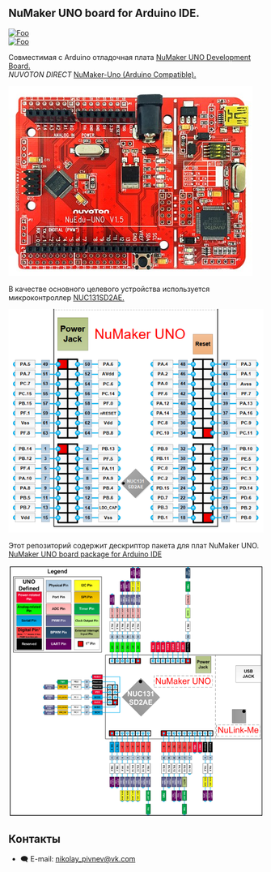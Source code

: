 ## NuMaker UNO board for Arduino IDE.  

[![Foo](https://img.shields.io/badge/ПОДПИСАТЬСЯ-Nuvoton%20Arm%20CortexM0%20MCUs-brightgreen.svg?style=social&logo=vk&color=blue)](https://vk.com/club217558848)  
[![Foo](https://img.shields.io/badge/ПОДПИСАТЬСЯ-Nuvoton%20Programming-brightgreen.svg?style=social&logo=telegram&color=blue)](https://t.me/nuvoton_programming)  

Cовместимая с Arduino отладочная плата [NuMaker UNO Development Board.](https://www.nuvoton.com/products/iot-solution/arduino-compatible-platform/numaker-uno/)  
*NUVOTON DIRECT* [NuMaker-Uno (Arduino Compatible).](https://direct.nuvoton.com/en/numaker-uno)

![alt-текст](https://github.com/ScuratovaAnna/NuMaker-UNO-board-for-Arduino-IDE/blob/master/foto/001.jpg "NuMaker UNO")  

В качестве основного целевого устройства используется микроконтроллер [NUC131SD2AE.](https://www.nuvoton.com/products/microcontrollers/arm-cortex-m0-mcus/nuc131-nuc1311-can-series/nuc131sd2ae/)    

![alt-текст](https://github.com/ScuratovaAnna/NuMaker-UNO-board-for-Arduino-IDE/blob/master/foto/004.jpg "NuMaker UNO NUC131SD2AE Extended Connectors Layout")  

Этот репозиторий содержит дескриптор пакета для плат NuMaker UNO. [NuMaker UNO board package for Arduino IDE](https://github.com/OpenNuvoton/NuMaker_UNO)   

![alt-текст](https://github.com/ScuratovaAnna/NuMaker-UNO-board-for-Arduino-IDE/blob/master/foto/005.jpg "NuMaker UNO Pin Design for Arduino")   

## Контакты  
* :left_speech_bubble: E-mail:  nikolay_pivnev@vk.com   







 




